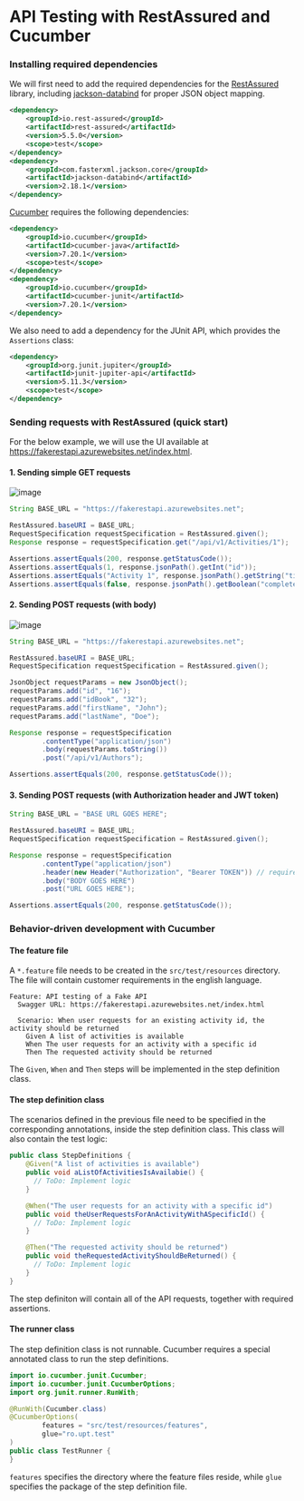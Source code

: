 # API Testing with RestAssured and Cucumber

### Installing required dependencies

We will first need to add the required dependencies for the [RestAssured](https://rest-assured.io/) library, including [jackson-databind](https://github.com/FasterXML/jackson-databind) for proper JSON object mapping.

````xml
<dependency>
    <groupId>io.rest-assured</groupId>
    <artifactId>rest-assured</artifactId>
    <version>5.5.0</version>
    <scope>test</scope>
</dependency>
<dependency>
    <groupId>com.fasterxml.jackson.core</groupId>
    <artifactId>jackson-databind</artifactId>
    <version>2.18.1</version>
</dependency>
````

[Cucumber](https://cucumber.io/docs/cucumber/) requires the following dependencies:

````xml
<dependency>
    <groupId>io.cucumber</groupId>
    <artifactId>cucumber-java</artifactId>
    <version>7.20.1</version>
    <scope>test</scope>
</dependency>
<dependency>
    <groupId>io.cucumber</groupId>
    <artifactId>cucumber-junit</artifactId>
    <version>7.20.1</version>
</dependency>
````
We also need to add a dependency for the JUnit API, which provides the `Assertions` class:
````xml
<dependency>
    <groupId>org.junit.jupiter</groupId>
    <artifactId>junit-jupiter-api</artifactId>
    <version>5.11.3</version>
    <scope>test</scope>
</dependency>
````

### Sending requests with RestAssured (quick start)

For the below example, we will use the UI available at https://fakerestapi.azurewebsites.net/index.html.

#### 1. Sending simple GET requests

![image](https://github.com/user-attachments/assets/55c366f2-b5fd-4618-a4de-d6edad8647c0)

````java
String BASE_URL = "https://fakerestapi.azurewebsites.net";

RestAssured.baseURI = BASE_URL;
RequestSpecification requestSpecification = RestAssured.given();
Response response = requestSpecification.get("/api/v1/Activities/1");

Assertions.assertEquals(200, response.getStatusCode());
Assertions.assertEquals(1, response.jsonPath().getInt("id"));
Assertions.assertEquals("Activity 1", response.jsonPath().getString("title"));
Assertions.assertEquals(false, response.jsonPath().getBoolean("completed"));
````

#### 2. Sending POST requests (with body)

![image](https://github.com/user-attachments/assets/0979f177-dcd4-43e4-b0e3-9c580318efd5)

````java
String BASE_URL = "https://fakerestapi.azurewebsites.net";

RestAssured.baseURI = BASE_URL;
RequestSpecification requestSpecification = RestAssured.given();

JsonObject requestParams = new JsonObject();
requestParams.add("id", "16");
requestParams.add("idBook", "32");
requestParams.add("firstName", "John");
requestParams.add("lastName", "Doe");

Response response = requestSpecification
        .contentType("application/json")
        .body(requestParams.toString())
        .post("/api/v1/Authors");

Assertions.assertEquals(200, response.getStatusCode());
````

#### 3. Sending POST requests (with Authorization header and JWT token)

````java
String BASE_URL = "BASE URL GOES HERE";

RestAssured.baseURI = BASE_URL;
RequestSpecification requestSpecification = RestAssured.given();

Response response = requestSpecification
        .contentType("application/json")
        .header(new Header("Authorization", "Bearer TOKEN")) // requires a JWT token
        .body("BODY GOES HERE")
        .post("URL GOES HERE");

Assertions.assertEquals(200, response.getStatusCode());
````

### Behavior-driven development with Cucumber

#### The feature file

A `*.feature` file needs to be created in the `src/test/resources` directory. The file will contain customer requirements in the english language.

````gherkin
Feature: API testing of a Fake API
  Swagger URL: https://fakerestapi.azurewebsites.net/index.html

  Scenario: When user requests for an existing activity id, the activity should be returned
    Given A list of activities is available
    When The user requests for an activity with a specific id
    Then The requested activity should be returned
````

The `Given`, `When` and `Then` steps will be implemented in the step definition class.

#### The step definition class

The scenarios defined in the previous file need to be specified in the corresponding annotations, inside the step definition class. This class will also contain the test logic:

````java
public class StepDefinitions {
    @Given("A list of activities is available")
    public void aListOfActivitiesIsAvailabie() {
      // ToDo: Implement logic
    }

    @When("The user requests for an activity with a specific id")
    public void theUserRequestsForAnActivityWithASpecificId() {
      // ToDo: Implement logic
    }

    @Then("The requested activity should be returned")
    public void theRequestedActivityShouldBeReturned() {
      // ToDo: Implement logic
    }
}
````

The step definiton will contain all of the API requests, together with required assertions.

#### The runner class

The step definition class is not runnable. Cucumber requires a special annotated class to run the step definitions.

````java
import io.cucumber.junit.Cucumber;
import io.cucumber.junit.CucumberOptions;
import org.junit.runner.RunWith;

@RunWith(Cucumber.class)
@CucumberOptions(
        features = "src/test/resources/features",
        glue="ro.upt.test"
)
public class TestRunner {
}
````
`features` specifies the directory where the feature files reside, while `glue` specifies the package of the step definition file.
